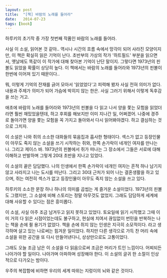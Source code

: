 ```yaml
---
layout: post
title:  "[책] 바람의 노래를 들어라"
date:   2014-07-23
tags: [book]
---
```


  하루키의 초기작 중 가장 첫번째 작품인 바람의 노래를 들어라. 

  사실 이 소설, 읽어본 것 같아.. 역시나 시간의 흐름 속에서 망각이 되어 사라진 모양이지만, 이 책은 확실히 읽은 기억이 난다. 초반부의 가상의 작가 '하트필드' 부분을 읽으면서, 옛날에도 똑같이 이 작가에 대해 찾아본 기억이 난단 말이지. 그렇다면 1973년의 핀볼도 읽었을 확률이 상당히 높다. 이 책에서는 바람의 노래를 들어라와 1973년의 핀볼이 한번에 이어져 있기 때문이다.. 

  뭐, 이렇게 기억의 잔재를 긁어 모아서 '읽었었다'고 피력해 봤자 사실 전혀 의미가 없다. 내용과 주제가 의미가 되어 가슴에 박히지 않는 한은. 사실 그러기 위해서 이렇게 독후감을 쓰는 거고. 

  애초에 바람의 노래를 들어라와 1973년의 핀볼을 다 읽고 나서 양을 쫓는 모험을 읽었더라면 훨씬 재밌었을텐데, 하고 후회를 해보지만 이미 지나간 일, 어쩌겠어. 나중에 경주로 돌아가면 양을 쫓는 모험을 꼭 가지고 돌아와서 다시 읽어봐야겠다. 하고 결심하는 것으로 그치자. 

  이 소설은 나와 쥐의 소소한 대화들의 묶음집과 흡사한 형태이다. 섹스가 없고 등장인물이 아무도 죽지 않는 소설을 쓰기 시작하는 쥐와, 한쪽 손가락이 네개인 여자를 만나는 나. 그리고 제이스 바. 1973년의 핀볼에서 쥐가 떠나는 그 장소에서 그들은 서로에 대해 이해하고 반발하며 그렇게 20대 초반을 지나고 있었다. 

  이 소설의 끝은 담담했다. 나의 인생에서 한쪽 손가락이 네개인 여자는 흔적 하나 남기지 않고 사라지고 나는 도시를 떠난다. 그리고 30대 근처가 되어 나는 결혼생활을 하고 있으며, 쥐는 여전히 섹스가 없고 등장인물이 아무도 죽지 않는 소설을 쓰고 있다. 

  하루키의 소소한 문장 하나 하나의 의미를 곱씹는 게 즐거운 소설이었다. 1973년의 핀볼도 그랬지만, 그 소설에 비해 스토리는 정말 아무것도 없었지. 그래도 담담하게 세계에 대해 사유할 수 있다는 점은 흥미롭다. 

  이 소설, 사실 아주 조금 남겨두고 읽지 못하고 있었다. 토요일에 읽기 시작했고 그때 이미 거의 다 읽은 시점이었는데도 불구하고, 현실에 치여서 끊임없이 번민을 반복하는 나는 책을 손에 쥘 용기가 없었다. 책을 손에 쥐지 않는 인생은 지극히 소모적이다. 라고 생각하며 살고 있는 나로써는 힘겨운 일이었다. 하지만 다른 생각으로 가득 찬 머리 속에 소설을 위한 공간을 또 다시 만들어낸다니, 상상만으로도 고통이었다. 

  그래도 오늘 조금 남은 이 소설을 다 읽음으로써 조금은 머리가 트인 느낌이다. 어찌되든 나아가야 할 일이다. 나아가며 아파하며 성장해야 한다. 이 소설의 글귀 한 소절이 인상적으로 다가오는 밤이다. 

  우주의 복잡함에 비하면 우리의 세계 따위는 지렁이의 뇌와 같은 것이다.